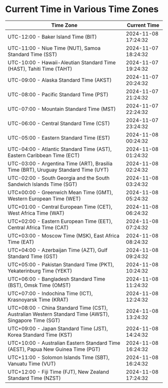# Current Time in Various Time Zones

| Time Zone | Current Time |
|-----------|--------------|
| UTC-12:00 - Baker Island Time (BIT) | 2024-11-08 17:24:32 |
| UTC-11:00 - Niue Time (NUT), Samoa Standard Time (SST) | 2024-11-07 18:24:32 |
| UTC-10:00 - Hawaii-Aleutian Standard Time (HAST), Tahiti Time (TAHT) | 2024-11-07 19:24:32 |
| UTC-09:00 - Alaska Standard Time (AKST) | 2024-11-07 20:24:32 |
| UTC-08:00 - Pacific Standard Time (PST) | 2024-11-07 21:24:32 |
| UTC-07:00 - Mountain Standard Time (MST) | 2024-11-07 22:24:32 |
| UTC-06:00 - Central Standard Time (CST) | 2024-11-07 23:24:32 |
| UTC-05:00 - Eastern Standard Time (EST) | 2024-11-08 00:24:32 |
| UTC-04:00 - Atlantic Standard Time (AST), Eastern Caribbean Time (ECT) | 2024-11-08 01:24:32 |
| UTC-03:00 - Argentina Time (ART), Brasília Time (BRT), Uruguay Standard Time (UYT) | 2024-11-08 02:24:32 |
| UTC-02:00 - South Georgia and the South Sandwich Islands Time (SGT) | 2024-11-08 03:24:32 |
| UTC±00:00 - Greenwich Mean Time (GMT), Western European Time (WET) | 2024-11-08 05:24:32 |
| UTC+01:00 - Central European Time (CET), West Africa Time (WAT) | 2024-11-08 06:24:32 |
| UTC+02:00 - Eastern European Time (EET), Central Africa Time (CAT) | 2024-11-08 07:24:32 |
| UTC+03:00 - Moscow Time (MSK), East Africa Time (EAT) | 2024-11-08 08:24:32 |
| UTC+04:00 - Azerbaijan Time (AZT), Gulf Standard Time (GST) | 2024-11-08 09:24:32 |
| UTC+05:00 - Pakistan Standard Time (PKT), Yekaterinburg Time (YEKT) | 2024-11-08 10:24:32 |
| UTC+06:00 - Bangladesh Standard Time (BST), Omsk Time (OMST) | 2024-11-08 11:24:32 |
| UTC+07:00 - Indochina Time (ICT), Krasnoyarsk Time (KRAT) | 2024-11-08 12:24:32 |
| UTC+08:00 - China Standard Time (CST), Australian Western Standard Time (AWST), Singapore Time (SGT) | 2024-11-08 13:24:32 |
| UTC+09:00 - Japan Standard Time (JST), Korea Standard Time (KST) | 2024-11-08 14:24:32 |
| UTC+10:00 - Australian Eastern Standard Time (AEST), Papua New Guinea Time (PGT) | 2024-11-08 16:24:32 |
| UTC+11:00 - Solomon Islands Time (SBT), Vanuatu Time (VUT) | 2024-11-08 16:24:32 |
| UTC+12:00 - Fiji Time (FJT), New Zealand Standard Time (NZST) | 2024-11-08 17:24:32 |

